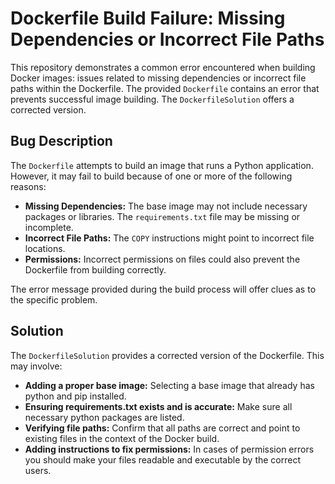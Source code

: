 # Dockerfile Build Failure: Missing Dependencies or Incorrect File Paths

This repository demonstrates a common error encountered when building Docker images: issues related to missing dependencies or incorrect file paths within the Dockerfile.  The provided `Dockerfile` contains an error that prevents successful image building. The `DockerfileSolution` offers a corrected version.

## Bug Description

The `Dockerfile` attempts to build an image that runs a Python application. However, it may fail to build because of one or more of the following reasons:

* **Missing Dependencies:**  The base image may not include necessary packages or libraries.  The `requirements.txt` file may be missing or incomplete.
* **Incorrect File Paths:** The `COPY` instructions might point to incorrect file locations.
* **Permissions:** Incorrect permissions on files could also prevent the Dockerfile from building correctly.

The error message provided during the build process will offer clues as to the specific problem.

## Solution

The `DockerfileSolution` provides a corrected version of the Dockerfile. This may involve:

* **Adding a proper base image:** Selecting a base image that already has python and pip installed. 
* **Ensuring requirements.txt exists and is accurate:** Make sure all necessary python packages are listed.
* **Verifying file paths:** Confirm that all paths are correct and point to existing files in the context of the Docker build.
* **Adding instructions to fix permissions:** In cases of permission errors you should make your files readable and executable by the correct users.